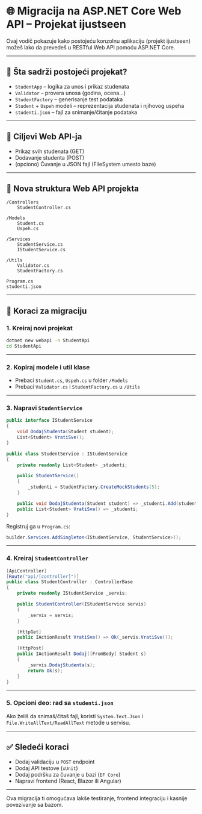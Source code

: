# 🌐 Migracija na ASP.NET Core Web API – Projekat ijustseen

Ovaj vodič pokazuje kako postojeću konzolnu aplikaciju (projekt ijustseen) možeš lako da prevedeš u RESTful Web API pomoću ASP.NET Core.

---

## 🧠 Šta sadrži postojeći projekat?

- `StudentApp` – logika za unos i prikaz studenata
- `Validator` – provera unosa (godina, ocena...)
- `StudentFactory` – generisanje test podataka
- `Student` + `Uspeh` modeli – reprezentacija studenata i njihovog uspeha
- `studenti.json` – fajl za snimanje/čitanje podataka

---

## 🎯 Ciljevi Web API-ja

- Prikaz svih studenata (GET)
- Dodavanje studenta (POST)
- (opciono) Čuvanje u JSON fajl (FileSystem umesto baze)

---

## 📁 Nova struktura Web API projekta

```
/Controllers
    StudentController.cs

/Models
    Student.cs
    Uspeh.cs

/Services
    StudentService.cs
    IStudentService.cs

/Utils
    Validator.cs
    StudentFactory.cs

Program.cs
studenti.json
```

---

## 🧰 Koraci za migraciju

### 1. Kreiraj novi projekat

```bash
dotnet new webapi -n StudentApi
cd StudentApi
```

---

### 2. Kopiraj modele i util klase

- Prebaci `Student.cs`, `Uspeh.cs` u folder `/Models`
- Prebaci `Validator.cs` i `StudentFactory.cs` u `/Utils`

---

### 3. Napravi `StudentService`

```csharp
public interface IStudentService
{
    void DodajStudenta(Student student);
    List<Student> VratiSve();
}

public class StudentService : IStudentService
{
    private readonly List<Student> _studenti;

    public StudentService()
    {
        _studenti = StudentFactory.CreateMockStudents(5);
    }

    public void DodajStudenta(Student student) => _studenti.Add(student);
    public List<Student> VratiSve() => _studenti;
}
```

Registruj ga u `Program.cs`:

```csharp
builder.Services.AddSingleton<IStudentService, StudentService>();
```

---

### 4. Kreiraj `StudentController`

```csharp
[ApiController]
[Route("api/[controller]")]
public class StudentController : ControllerBase
{
    private readonly IStudentService _servis;

    public StudentController(IStudentService servis)
    {
        _servis = servis;
    }

    [HttpGet]
    public IActionResult VratiSve() => Ok(_servis.VratiSve());

    [HttpPost]
    public IActionResult Dodaj([FromBody] Student s)
    {
        _servis.DodajStudenta(s);
        return Ok(s);
    }
}
```

---

### 5. Opcioni deo: rad sa `studenti.json`

Ako želiš da snimaš/čitaš fajl, koristi `System.Text.Json` i `File.WriteAllText/ReadAllText` metode u servisu.

---

## ✅ Sledeći koraci

- Dodaj validaciju u `POST` endpoint
- Dodaj API testove (`xUnit`)
- Dodaj podršku za čuvanje u bazi (`EF Core`)
- Napravi frontend (React, Blazor ili Angular)

---

Ova migracija ti omogućava lakše testiranje, frontend integraciju i kasnije povezivanje sa bazom.